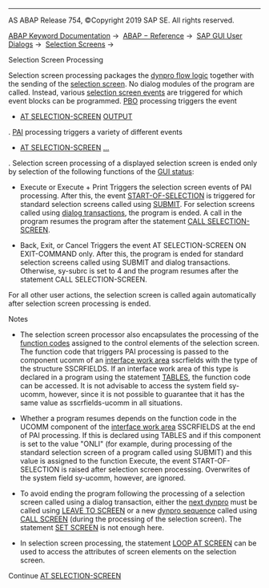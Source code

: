   

* * *

AS ABAP Release 754, ©Copyright 2019 SAP SE. All rights reserved.

[ABAP Keyword Documentation](javascript:call_link\('abenabap.htm'\)) →  [ABAP − Reference](javascript:call_link\('abenabap_reference.htm'\)) →  [SAP GUI User Dialogs](javascript:call_link\('abenabap_screens.htm'\)) →  [Selection Screens](javascript:call_link\('abenselection_screen.htm'\)) → 

Selection Screen Processing

Selection screen processing packages the [dynpro flow logic](javascript:call_link\('abendynpro_flow_logic_glosry.htm'\) "Glossary Entry") together with the sending of the [selection screen](javascript:call_link\('abenselection_screen_glosry.htm'\) "Glossary Entry"). No dialog modules of the program are called. Instead, various [selection screen events](javascript:call_link\('abenselection_screen_event_glosry.htm'\) "Glossary Entry") are triggered for which event blocks can be programmed. [PBO](javascript:call_link\('abenpbo_glosry.htm'\) "Glossary Entry") processing triggers the event

-   [AT SELECTION-SCREEN](javascript:call_link\('abapat_selection-screen.htm'\)) [OUTPUT](javascript:call_link\('abapat_selection-screen_events.htm'\))

. [PAI](javascript:call_link\('abenpai_glosry.htm'\) "Glossary Entry") processing triggers a variety of different events

-   [AT SELECTION-SCREEN](javascript:call_link\('abapat_selection-screen.htm'\)) [...](javascript:call_link\('abapat_selection-screen_events.htm'\))

. Selection screen processing of a displayed selection screen is ended only by selection of the following functions of the [GUI status](javascript:call_link\('abenselection_screen_overview.htm'\)):

-   Execute or Execute + Print
    Triggers the selection screen events of PAI processing. After this, the event [START-OF-SELECTION](javascript:call_link\('abapstart-of-selection.htm'\)) is triggered for standard selection screens called using [SUBMIT](javascript:call_link\('abapsubmit.htm'\)). For selection screens called using [dialog transactions](javascript:call_link\('abendialog_transaction_glosry.htm'\) "Glossary Entry"), the program is ended. A call in the program resumes the program after the statement [CALL SELECTION-SCREEN](javascript:call_link\('abapcall_selection_screen.htm'\)).

-   Back, Exit, or Cancel
    Triggers the event AT SELECTION-SCREEN ON EXIT-COMMAND only. After this, the program is ended for standard selection screens called using SUBMIT and dialog transactions. Otherwise, sy-subrc is set to 4 and the program resumes after the statement CALL SELECTION-SCREEN.

For all other user actions, the selection screen is called again automatically after selection screen processing is ended.

Notes

-   The selection screen processor also encapsulates the processing of the [function codes](javascript:call_link\('abenfunction_code_glosry.htm'\) "Glossary Entry") assigned to the control elements of the selection screen. The function code that triggers PAI processing is passed to the component ucomm of an [interface work area](javascript:call_link\('abeninterface_work_area_glosry.htm'\) "Glossary Entry") sscrfields with the type of the structure SSCRFIELDS. If an interface work area of this type is declared in a program using the statement [TABLES](javascript:call_link\('abaptables.htm'\)), the function code can be accessed. It is not advisable to access the system field sy-ucomm, however, since it is not possible to guarantee that it has the same value as sscrfields-ucomm in all situations.

-   Whether a program resumes depends on the function code in the UCOMM component of the [interface work area](javascript:call_link\('abeninterface_work_area_glosry.htm'\) "Glossary Entry") SSCRFIELDS at the end of PAI processing. If this is declared using TABLES and if this component is set to the value "ONLI" (for example, during processing of the standard selection screen of a program called using SUBMIT) and this value is assigned to the function Execute, the event START-OF-SELECTION is raised after selection screen processing. Overwrites of the system field sy-ucomm, however, are ignored.

-   To avoid ending the program following the processing of a selection screen called using a dialog transaction, either the [next dynpro](javascript:call_link\('abennext_dynpro_glosry.htm'\) "Glossary Entry") must be called using [LEAVE TO SCREEN](javascript:call_link\('abapleave_screen.htm'\)) or a new [dynpro sequence](javascript:call_link\('abendynpro_sequence_glosry.htm'\) "Glossary Entry") called using [CALL SCREEN](javascript:call_link\('abapcall_screen.htm'\)) (during the processing of the selection screen). The statement [SET SCREEN](javascript:call_link\('abapset_screen.htm'\)) is not enough here.

-   In selection screen processing, the statement [LOOP AT SCREEN](javascript:call_link\('abaploop_at_screen.htm'\)) can be used to access the attributes of screen elements on the selection screen.

Continue
[AT SELECTION-SCREEN](javascript:call_link\('abapat_selection-screen.htm'\))